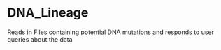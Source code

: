 # DNA_Lineage
Reads in Files containing potential DNA mutations and responds to user queries about the data

